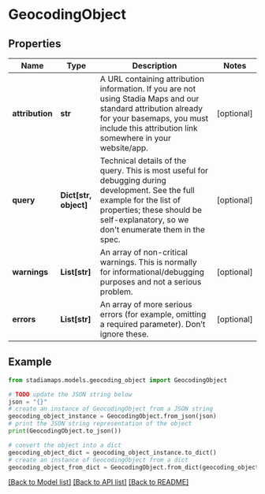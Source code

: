 # GeocodingObject


## Properties

Name | Type | Description | Notes
------------ | ------------- | ------------- | -------------
**attribution** | **str** | A URL containing attribution information. If you are not using Stadia Maps and our standard attribution already for your basemaps, you must include this attribution link somewhere in your website/app. | [optional] 
**query** | **Dict[str, object]** | Technical details of the query. This is most useful for debugging during development. See the full example for the list of properties; these should be self-explanatory, so we don&#39;t enumerate them in the spec. | [optional] 
**warnings** | **List[str]** | An array of non-critical warnings. This is normally for informational/debugging purposes and not a serious problem. | [optional] 
**errors** | **List[str]** | An array of more serious errors (for example, omitting a required parameter). Don’t ignore these. | [optional] 

## Example

```python
from stadiamaps.models.geocoding_object import GeocodingObject

# TODO update the JSON string below
json = "{}"
# create an instance of GeocodingObject from a JSON string
geocoding_object_instance = GeocodingObject.from_json(json)
# print the JSON string representation of the object
print(GeocodingObject.to_json())

# convert the object into a dict
geocoding_object_dict = geocoding_object_instance.to_dict()
# create an instance of GeocodingObject from a dict
geocoding_object_from_dict = GeocodingObject.from_dict(geocoding_object_dict)
```
[[Back to Model list]](../README.md#documentation-for-models) [[Back to API list]](../README.md#documentation-for-api-endpoints) [[Back to README]](../README.md)


